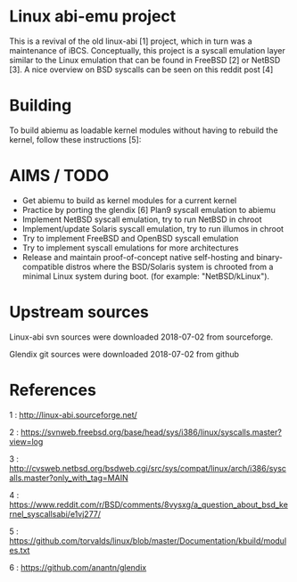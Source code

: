 # Linux abi-emu project
This is a revival of the old linux-abi [1] project, which in turn was a maintenance 
of iBCS. Conceptually, this project is a syscall emulation layer similar to the 
Linux emulation that can be found in FreeBSD [2] or NetBSD [3]. 
A nice overview on BSD syscalls can be seen on this reddit post [4]

# Building

To build abiemu as loadable kernel modules without having to rebuild the kernel, 
follow these instructions [5]:

# AIMS / TODO 

* Get abiemu to build as kernel modules for a current kernel
* Practice by porting the glendix [6] Plan9 syscall emulation to abiemu
* Implement NetBSD syscall emulation, try to run NetBSD in chroot
* Implement/update Solaris syscall emulation, try to run illumos in chroot
* Try to implement FreeBSD and OpenBSD syscall emulation
* Try to implement syscall emulations for more architectures
* Release and maintain proof-of-concept native self-hosting and binary-compatible 
   distros where the BSD/Solaris system is chrooted from a minimal Linux system 
   during boot. (for example:  "NetBSD/kLinux").

# Upstream sources

Linux-abi svn sources were downloaded 2018-07-02 from sourceforge.

Glendix git sources were downloaded 2018-07-02 from github

# References

1 : http://linux-abi.sourceforge.net/

2 : https://svnweb.freebsd.org/base/head/sys/i386/linux/syscalls.master?view=log

3 : http://cvsweb.netbsd.org/bsdweb.cgi/src/sys/compat/linux/arch/i386/syscalls.master?only_with_tag=MAIN

4 : https://www.reddit.com/r/BSD/comments/8vysxg/a_question_about_bsd_kernel_syscallsabi/e1vj277/

5 : https://github.com/torvalds/linux/blob/master/Documentation/kbuild/modules.txt

6 : https://github.com/anantn/glendix
